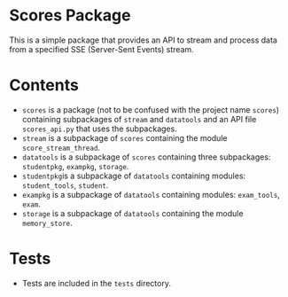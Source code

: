 # Scores Package
This is a simple package that provides an API to stream and process data from a specified SSE (Server-Sent Events) stream.

# Contents
* `scores` is a package (not to be confused with the project name `scores`) containing subpackages of `stream` and `datatools` and an API file `scores_api.py` that uses the subpackages.
* `stream` is a subpackage of `scores` containing the module `score_stream_thread`. 
* `datatools` is a subpackage of `scores` containing three subpackages: `studentpkg`, `exampkg`, `storage`.
* `studentpkg`is a subpackage of `datatools` containing modules: `student_tools`, `student`.
* `exampkg` is a subpackage of `datatools` containing modules: `exam_tools`, `exam`.
* `storage` is a subpackage of `datatools` containing the module `memory_store`.

# Tests
* Tests are included in the `tests` directory.